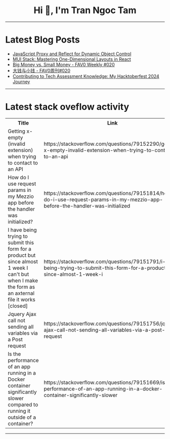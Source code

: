 <h1 align="center">Hi 👋, I'm Tran Ngoc Tam</h1>

---

# Latest Blog Posts 
<!-- BLOG-POST-LIST:START -->
- [JavaScript Proxy and Reflect for Dynamic Object Control](https://dev.to/shafayeat/javascript-proxy-and-reflect-for-dynamic-object-control-4fe8)
- [MUI Stack: Mastering One-Dimensional Layouts in React](https://dev.to/codeparrot/mui-stack-mastering-one-dimensional-layouts-in-react-3498)
- [Big Money vs. Small Money - FAV0 Weekly #020](https://dev.to/justin3go/big-money-vs-small-money-fav0-weekly-020-4dbe)
- [大钱与小钱 - FAV0周刊#020](https://dev.to/justin3go/da-qian-yu-xiao-qian-fav0zhou-kan-020-21c7)
- [Contributing to Tech Assessment Knowledge: My Hacktoberfest 2024 Journey](https://dev.to/makendrang/contributing-to-tech-assessment-knowledge-my-hacktoberfest-2024-journey-3j5o)
<!-- BLOG-POST-LIST:END -->

---

# Latest stack oveflow activity
<table>
  <tr><th>Title</th><th>Link</th></tr>
  <!-- STACKOVERFLOW:START --><tr><td>Getting x-empty &lpar;invalid extension&rpar; when trying to contact to an API</td><td>https://stackoverflow.com/questions/79152290/getting-x-empty-invalid-extension-when-trying-to-contact-to-an-api</td></tr><tr><td>How do I use request params in my Mezzio app before the handler was initialized?</td><td>https://stackoverflow.com/questions/79151814/how-do-i-use-request-params-in-my-mezzio-app-before-the-handler-was-initialized</td></tr><tr><td>I have being trying to submit this form for a product but since almost 1 week I can&#39;t but when I make the form as an axternal file it works [closed]</td><td>https://stackoverflow.com/questions/79151791/i-have-being-trying-to-submit-this-form-for-a-product-but-since-almost-1-week-i</td></tr><tr><td>Jquery Ajax call not sending all variables via a Post request</td><td>https://stackoverflow.com/questions/79151756/jquery-ajax-call-not-sending-all-variables-via-a-post-request</td></tr><tr><td>Is the performance of an app running in a Docker container significantly slower compared to running it outside of a container?</td><td>https://stackoverflow.com/questions/79151669/is-the-performance-of-an-app-running-in-a-docker-container-significantly-slower</td></tr><!-- STACKOVERFLOW:END -->
</table>

---


